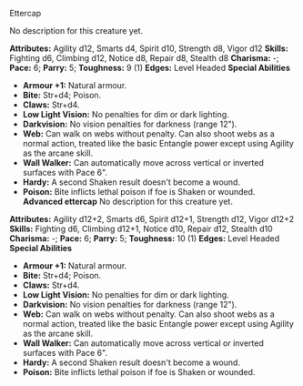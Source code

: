 Ettercap

No description for this creature yet.

**Attributes:** Agility d12, Smarts d4, Spirit d10, Strength d8, Vigor
d12
**Skills:** Fighting d6, Climbing d12, Notice d8, Repair d8, Stealth d8
**Charisma:** -; **Pace:** 6; **Parry:** 5; **Toughness:** 9 (1)
**Edges:** Level Headed
**Special Abilities**
- **Armour +1:** Natural armour.
- **Bite:** Str+d4; Poison.
- **Claws:** Str+d4.
- **Low Light Vision:** No penalties for dim or dark lighting.
- **Darkvision:** No vision penalties for darkness (range 12").
- **Web:** Can walk on webs without penalty. Can also shoot webs as a
normal action, treated like the basic Entangle power except using
Agility as the arcane skill.
- **Wall Walker:** Can automatically move across vertical or inverted
surfaces with Pace 6".
- **Hardy:** A second Shaken result doesn't become a wound.
- **Poison:** Bite inflicts lethal poison if foe is Shaken or wounded.
**Advanced ettercap**
No description for this creature yet.

**Attributes:** Agility d12+2, Smarts d6, Spirit d12+1, Strength d12,
Vigor d12+2
**Skills:** Fighting d6, Climbing d12+1, Notice d10, Repair d12, Stealth
d10
**Charisma:** -; **Pace:** 6; **Parry:** 5; **Toughness:** 10 (1)
**Edges:** Level Headed
**Special Abilities**
- **Armour +1:** Natural armour.
- **Bite:** Str+d4; Poison.
- **Claws:** Str+d4.
- **Low Light Vision:** No penalties for dim or dark lighting.
- **Darkvision:** No vision penalties for darkness (range 12").
- **Web:** Can walk on webs without penalty. Can also shoot webs as a
normal action, treated like the basic Entangle power except using
Agility as the arcane skill.
- **Wall Walker:** Can automatically move across vertical or inverted
surfaces with Pace 6".
- **Hardy:** A second Shaken result doesn't become a wound.
- **Poison:** Bite inflicts lethal poison if foe is Shaken or wounded.

